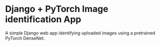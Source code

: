 # Django + PyTorch Image identification App

A simple Django web app identifying uploaded images using a pretrained PyTorch DenseNet.
